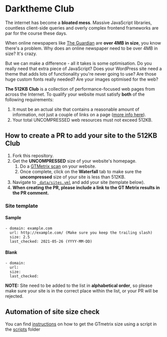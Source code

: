# Darktheme Club

The internet has become a **bloated mess**. Massive JavaScript libraries, countless client-side queries and overly complex frontend frameworks are par for the course these days.

When online newspapers like [The Guardian](https://www.theguardian.com/uk) are **over 4MB in size**, you know there's a problem. Why does an online newspaper need to be over 4MB in size? It's crazy.

But we can make a difference - all it takes is some optimisation. Do you really need that extra piece of JavaScript? Does your WordPress site need a theme that adds lots of functionality you're never going to use? Are those huge custom fonts really needed? Are your images optimised for the web?

**The 512KB Club** is a collection of performance-focused web pages from across the Internet. To qualify your website must satisfy **both** of the following requirements:

1. It must be an actual site that contains a reasonable amount of information, not just a couple of links on a page ([more info here](https://512kb.club/#lightweight-notice)).
2. Your total UNCOMPRESSED web resources must not exceed 512KB.

## How to create a PR to add your site to the 512KB Club

1. Fork this repository.
2. Get the **UNCOMPRESSED** size of your website's homepage.
    1. Do a <a target="blank" href="https://gtmetrix.com">GTMetrix scan</a> on your website.
    2. Once complete, click on the **Waterfall** tab to make sure the **uncompressed** size of your site is less than 512KB.
3. Navigate to [`_data/sites.yml`](./_data/sites.yml) and add your site (template below).
4.  **When creating the PR, please include a link to the GT Metrix results in the PR comment.**

### Site template

#### Sample
```
- domain: example.com
  url: http://example.com/ (Make sure you keep the trailing slash)
  size: 2.5
  last_checked: 2021-05-26 (YYYY-MM-DD)
```
#### Blank
```
- domain:
  url:
  size:
  last_checked:
```

**NOTE:** Site need to be added to the list in **alphabetical order**, so please make sure your site is in the correct place within the list, or your PR will be rejected.

## Automation of site size check

You can find [instructions](scripts/docs_site_size_rechecker.md) on how to get the GTmetrix size using a script in the [scripts](scripts/) folder
